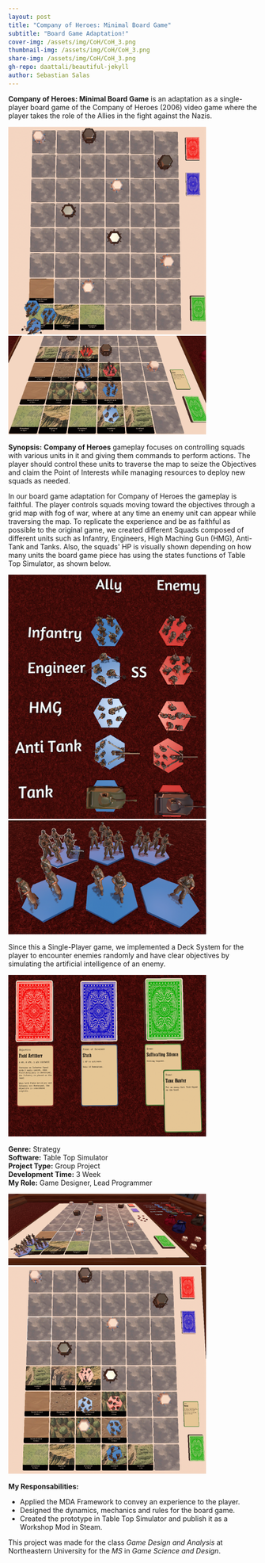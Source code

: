 ```yaml
---
layout: post
title: "Company of Heroes: Minimal Board Game"
subtitle: "Board Game Adaptation!"
cover-img: /assets/img/CoH/CoH_3.png
thumbnail-img: /assets/img/CoH/CoH_3.png
share-img: /assets/img/CoH/CoH_3.png
gh-repo: daattali/beautiful-jekyll
author: Sebastian Salas
---
```


**Company of Heroes: Minimal Board Game** is an adaptation as a single-player board game of the Company of Heroes (2006) video game where the player takes the role of the Allies in the fight against the Nazis.

<div class="row">
  <div class="column">
    <img src="/assets/img//CoH/CoH_7.png" width="400" /> 
    </div>
    <div class="column">
      <img src="/assets/img//CoH/CoH_3.png" width="400" /> 
    </div> 
</div>

**Synopsis:**
**Company of Heroes** gameplay focuses on controlling squads with various units in it and giving them commands to perform actions. The player should control these units to traverse the map to seize the Objectives and claim the Point of Interests while managing resources to deploy new squads as needed.

In our board game adaptation for Company of Heroes the gameplay is faithful. The player controls squads moving toward the objectives through a grid map with fog of war, where at any time an enemy unit can appear while traversing the map. To replicate the experience and be as faithful as possible to the original game, we created different Squads composed of different units such as Infantry, Engineers, High Maching Gun (HMG), Anti-Tank and Tanks. Also, the squads' HP is visually shown depending on how many units the board game piece has using the states functions of Table Top Simulator, as shown below.

<div class="row">
  <div class="column">
    <img src="/assets/img//CoH/CoH_Units.png" width="400" /> 
    </div>
    <div class="column">
      <img src="/assets/img//CoH/CoH_Units_HP.png" width="400" /> 
    </div> 
</div>

Since this a Single-Player game, we implemented a Deck System for the player to encounter enemies randomly and have clear objectives by simulating the artificial intelligence of an enemy.

<div class="row">
    <div class="column">
      <img src="/assets/img//CoH/CoH_Deck_System.png" width="400" /> 
    </div> 
</div>

**Genre:** Strategy\
**Software:** Table Top Simulator\
**Project Type:** Group Project\
**Development Time:** 3 Week\
**My Role:** Game Designer, Lead Programmer

<div class="row">
  <div class="column">
    <img src="/assets/img//CoH/CoH_5.png" width="400" /> 
    </div>
    <div class="column">
      <img src="/assets/img//CoH/CoH_4.png" width="400" /> 
    </div> 
</div>

**My Responsabilities:**
* Applied the MDA Framework to convey an experience to the player.
* Designed the dynamics, mechanics and rules for the board game.
* Created the prototype in Table Top Simulator and publish it as a Workshop Mod in Steam.

This project was made for the class *Game Design and Analysis* at Northeastern University for the *MS* in *Game Science and Design*.


